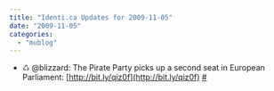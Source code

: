 ```yaml
---
title: "Identi.ca Updates for 2009-11-05"
date: "2009-11-05"
categories: 
  - "mublog"
---
```


- ♺ @blizzard: The Pirate Party picks up a second seat in European Parliament: [http://bit.ly/qiz0f](http://bit.ly/qiz0f) [#](http://identi.ca/notice/13820960)
